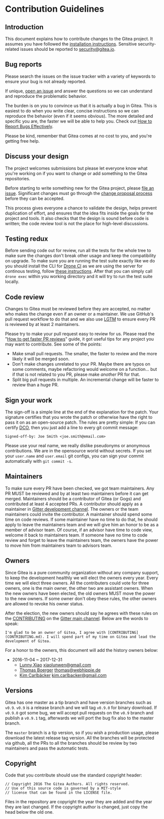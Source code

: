 # Contribution Guidelines

## Introduction

This document explains how to contribute changes to the Gitea project. It assumes you have followed the [installation instructions](https://github.com/go-gitea/docs/tree/master/en-US/installation). Sensitive security-related issues should be reported to [security@gitea.io](mailto:security@gitea.io).

## Bug reports

Please search the issues on the issue tracker with a variety of keywords to ensure your bug is not already reported.

If unique, [open an issue](https://github.com/go-gitea/gitea/issues/new) and answer the questions so we can understand and reproduce the problematic behavior.

The burden is on you to convince us that it is actually a bug in Gitea. This is easiest to do when you write clear, concise instructions so we can reproduce the behavior (even if it seems obvious). The more detailed and specific you are, the faster we will be able to help you. Check out [How to Report Bugs Effectively](http://www.chiark.greenend.org.uk/~sgtatham/bugs.html).

Please be kind, remember that Gitea comes at no cost to you, and you're getting free help.

## Discuss your design

The project welcomes submissions but please let everyone know what you're working on if you want to change or add something to the Gitea repositories.

Before starting to write something new for the Gitea project, please [file an issue](https://github.com/go-gitea/gitea/issues/new). Significant changes must go through the [change proposal process](https://github.com/go-gitea/proposals) before they can be accepted.

This process gives everyone a chance to validate the design, helps prevent duplication of effort, and ensures that the idea fits inside the goals for the project and tools. It also checks that the design is sound before code is written; the code review tool is not the place for high-level discussions.

## Testing redux

Before sending code out for review, run all the tests for the whole tree to make sure the changes don't break other usage and keep the compatibility on upgrade. To make sure you are running the test suite exactly like we do you should install the CLI for [Drone CI](https://github.com/drone/drone) as we are using the server for continous testing, follow [these instructions](http://readme.drone.io/0.5/install/cli/). After that you can simply call `drone exec` within you working directory and it will try to run the test suite locally.

## Code review

Changes to Gitea must be reviewed before they are accepted, no matter who makes the change even if an owner or a maintainer. We use GitHub's pull request workflow to do that and we also use [LGTM](http://lgtm.co) to ensure every PR is reviewed by at least 2 maintainers.

Please try to make your pull request easy to review for us. Please read the "[How to get faster PR reviews](https://github.com/kubernetes/kubernetes/blob/master/docs/devel/faster_reviews.md)" guide, it got useful tips for any project you may want to contribute. See some of the points:

* Make small pull requests. The smaller, the faster to review and the more likely it will be merged soon.
* Don't make changes unrelated to your PR. Maybe there are typos on some comments, maybe refactoring would welcome on a function... but if that is not related to you PR, please make *another* PR for that.
* Split big pull requests in multiple. An incremental change will be faster to review than a huge PR.

## Sign your work

The sign-off is a simple line at the end of the explanation for the patch. Your signature certifies that you wrote the patch or otherwise have the right to pass it on as an open-source patch. The rules are pretty simple: If you can certify [DCO](DCO), then you just add a line to every git commit message:

```
Signed-off-by: Joe Smith <joe.smith@email.com>
```

Please use your real name, we really dislike pseudonyms or anonymous contributions. We are in the opensource world without secrets. If you set your `user.name` and `user.email` git configs, you can sign your commit automatically with `git commit -s`.

## Maintainers

To make sure every PR have been checked, we got team maintainers. Any PR MUST be reviewed and by at least two maintainers before it can get merged. Maintainers should be a contributor of Gitea (or Gogs) and contributed at least 4 accepted PRs. A contributor should apply as a maintainer in [Gitter development channel](https://gitter.im/go-gitea/develop). The owners or the team maintainers could invite the contributor. A maintainer should spend some time on code reviews. If some maintainer have no time to do that, he should apply to leave the maintainers team and we will give him an honor to be as a member of advisor team. Of course, if an advisor have time to code view, welcome it back to maintainers team. If someone have no time to code review and forget to leave the maintainers team, the owners have the power to move him from maintainers team to advisors team.

## Owners

Since Gitea is a pure community organization without any company support, to keep the development healthly we will elect the owners every year. Every time we will elect three owners. All the contributers could vote for three owners, one is the main owner, the other two are assistant owners. When the new owners have been elected, the old owners MUST move the power to the new owners. If some owner don't obey these rules, the other owners are allowed to revoke his owner status.

After the election, the new owners should say he agrees with these rules on the [CONTRIBUTING](CONTRIBUTING.md) on the [Gitter main channel](https://gitter.im/go-gitea/gitea). Below are the words to speak:

```
I'm glad to be an owner of Gitea, I agree with [CONTRIBUTING](CONTRIBUTING.md). I will spend part of my time on Gitea and lead the development of Gitea.
```

For a honor to the owners, this document will add the history owners below:

* 2016-11-04 ~ 2017-12-31
  * [Lunny Xiao](https://github.com/lunny) <xiaolunwen@gmail.com>
  * [Thomas Boerger](https://github.com/tboerger) <thomas@webhippie.de>
  * [Kim Carlbäcker](https://github.com/bkcsoft) <kim.carlbacker@gmail.com>

## Versions

Gitea has one master as a tip branch and have version branches such as `v0.9`. `v0.9` is a release branch and we will tag `v0.9.0` for binary download. If `v0.9.0` got some bug, we will accept pull requests on the `v0.9` branch and publish a `v0.9.1` tag, afterwards we will port the bug fix also to the master branch.

The `master` branch is a tip version, so if you wish a production usage, please download the latest release tag version. All the branches will be protected via github, all the PRs to all the branches should be review by two maintainers and pass the automatic tests.

## Copyright

Code that you contribute should use the standard copyright header:

```
// Copyright 2016 The Gitea Authors. All rights reserved.
// Use of this source code is governed by a MIT-style
// license that can be found in the LICENSE file.
```

Files in the repository are copyright the year they are added and the year they are last changed. If the copyright author is changed, just copy the head below the old one.

